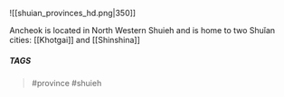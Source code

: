 ![[shuian_provinces_hd.png|350]]

Ancheok is located in North Western Shuieh and is home to two Shuǐan cities: [[Khotgai]] and [[Shinshina]]

##### TAGS
> #province #shuieh 